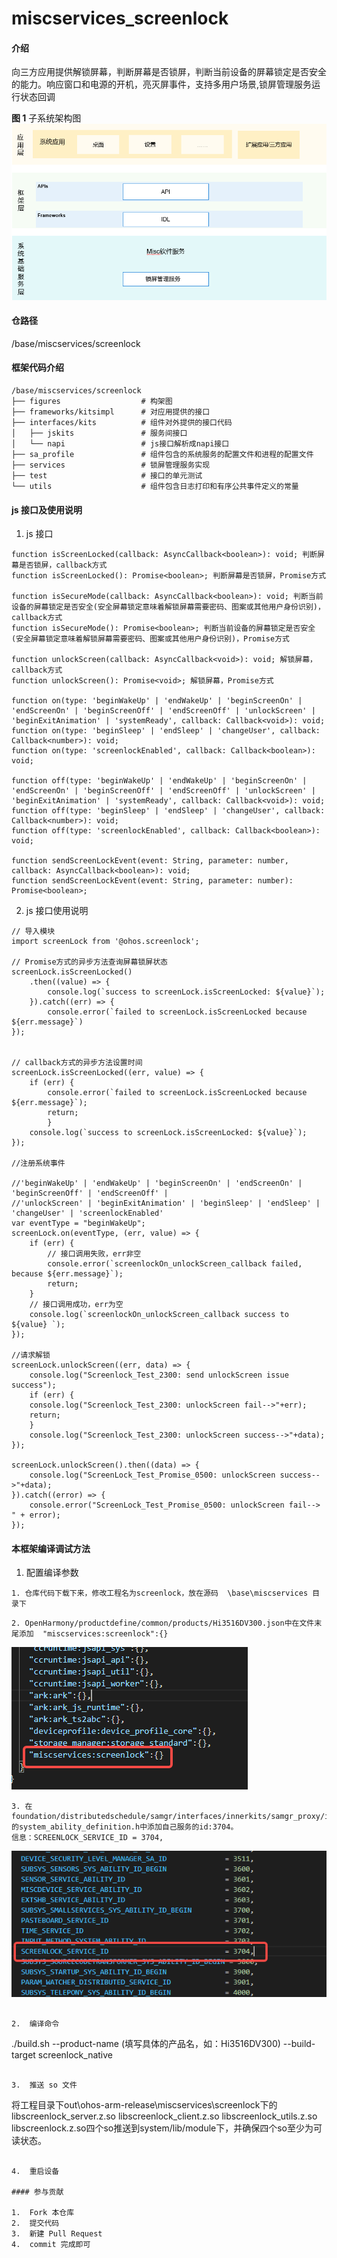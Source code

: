 # miscservices_screenlock

#### 介绍

向三方应用提供解锁屏幕，判断屏幕是否锁屏，判断当前设备的屏幕锁定是否安全的能力。响应窗口和电源的开机，亮灭屏事件，支持多用户场景,锁屏管理服务运行状态回调

**图 1** 子系统架构图  
![](figures/subsystem_architecture_zh.png "子系统架构图")

#### 仓路径

/base/miscservices/screenlock

#### 框架代码介绍

```
/base/miscservices/screenlock
├── figures                  # 构架图
├── frameworks/kitsimpl      # 对应用提供的接口
├── interfaces/kits          # 组件对外提供的接口代码
│   ├── jskits               # 服务间接口
│   └── napi                 # js接口解析成napi接口
├── sa_profile               # 组件包含的系统服务的配置文件和进程的配置文件
├── services                 # 锁屏管理服务实现
├── test                     # 接口的单元测试
└── utils                    # 组件包含日志打印和有序公共事件定义的常量
```

#### js 接口及使用说明

1.  js 接口

```
function isScreenLocked(callback: AsyncCallback<boolean>): void; 判断屏幕是否锁屏，callback方式
function isScreenLocked(): Promise<boolean>; 判断屏幕是否锁屏，Promise方式

function isSecureMode(callback: AsyncCallback<boolean>): void; 判断当前设备的屏幕锁定是否安全(安全屏幕锁定意味着解锁屏幕需要密码、图案或其他用户身份识别)，callback方式
function isSecureMode(): Promise<boolean>; 判断当前设备的屏幕锁定是否安全(安全屏幕锁定意味着解锁屏幕需要密码、图案或其他用户身份识别)，Promise方式

function unlockScreen(callback: AsyncCallback<void>): void; 解锁屏幕，callback方式
function unlockScreen(): Promise<void>; 解锁屏幕，Promise方式

function on(type: 'beginWakeUp' | 'endWakeUp' | 'beginScreenOn' | 'endScreenOn' | 'beginScreenOff' | 'endScreenOff' | 'unlockScreen' | 'beginExitAnimation' | 'systemReady', callback: Callback<void>): void;
function on(type: 'beginSleep' | 'endSleep' | 'changeUser', callback: Callback<number>): void;
function on(type: 'screenlockEnabled', callback: Callback<boolean>): void;

function off(type: 'beginWakeUp' | 'endWakeUp' | 'beginScreenOn' | 'endScreenOn' | 'beginScreenOff' | 'endScreenOff' | 'unlockScreen' | 'beginExitAnimation' | 'systemReady', callback: Callback<void>): void;
function off(type: 'beginSleep' | 'endSleep' | 'changeUser', callback: Callback<number>): void;
function off(type: 'screenlockEnabled', callback: Callback<boolean>): void;

function sendScreenLockEvent(event: String, parameter: number, callback: AsyncCallback<boolean>): void;
function sendScreenLockEvent(event: String, parameter: number): Promise<boolean>;
```

2.  js 接口使用说明

```
// 导入模块
import screenLock from '@ohos.screenlock';

// Promise方式的异步方法查询屏幕锁屏状态
screenLock.isScreenLocked()
    .then((value) => {
        console.log(`success to screenLock.isScreenLocked: ${value}`);
    }).catch((err) => {
        console.error(`failed to screenLock.isScreenLocked because ${err.message}`)
});


// callback方式的异步方法设置时间
screenLock.isScreenLocked((err, value) => {
    if (err) {
        console.error(`failed to screenLock.isScreenLocked because ${err.message}`);
        return;
        }
    console.log(`success to screenLock.isScreenLocked: ${value}`);
});

//注册系统事件

//'beginWakeUp' | 'endWakeUp' | 'beginScreenOn' | 'endScreenOn' | 'beginScreenOff' | 'endScreenOff' | 
//'unlockScreen' | 'beginExitAnimation' | 'beginSleep' | 'endSleep' | 'changeUser' | 'screenlockEnabled'
var eventType = "beginWakeUp";
screenLock.on(eventType, (err, value) => {
    if (err) {
        // 接口调用失败，err非空
        console.error(`screenlockOn_unlockScreen_callback failed, because ${err.message}`);
        return;
    }
    // 接口调用成功，err为空
    console.log(`screenlockOn_unlockScreen_callback success to ${value} `);
});

//请求解锁
screenLock.unlockScreen((err, data) => {
    console.log("Screenlock_Test_2300: send unlockScreen issue success");
    if (err) {
    console.log("Screenlock_Test_2300: unlockScreen fail-->"+err);
    return;
    }
    console.log("Screenlock_Test_2300: unlockScreen success-->"+data);
});

screenLock.unlockScreen().then((data) => {
    console.log("ScreenLock_Test_Promise_0500: unlockScreen success-->"+data);
}).catch((error) => {
    console.error("ScreenLock_Test_Promise_0500: unlockScreen fail--> " + error);
});
```

#### 本框架编译调试方法

1.  配置编译参数
```
1. 仓库代码下载下来，修改工程名为screenlock，放在源码  \base\miscservices 目录下
```
```
2. OpenHarmony/productdefine/common/products/Hi3516DV300.json中在文件末尾添加  "miscservices:screenlock":{}
```

![](figures/step1.png "step 1")

```
3. 在foundation/distributedschedule/samgr/interfaces/innerkits/samgr_proxy/include 的system_ability_definition.h中添加自己服务的id:3704。 
信息：SCREENLOCK_SERVICE_ID = 3704,
```

![](figures/step2.png "step 2")

```

2.  编译命令

```
./build.sh --product-name (填写具体的产品名，如：Hi3516DV300) --build-target screenlock_native
```

3.  推送 so 文件

```
将工程目录下out\ohos-arm-release\miscservices\screenlock下的libscreenlock_server.z.so libscreenlock_client.z.so
libscreenlock_utils.z.so libscreenlock.z.so四个so推送到system/lib/module下，并确保四个so至少为可读状态。
```

4.  重启设备

#### 参与贡献

1.  Fork 本仓库
2.  提交代码
3.  新建 Pull Request
4.  commit 完成即可
